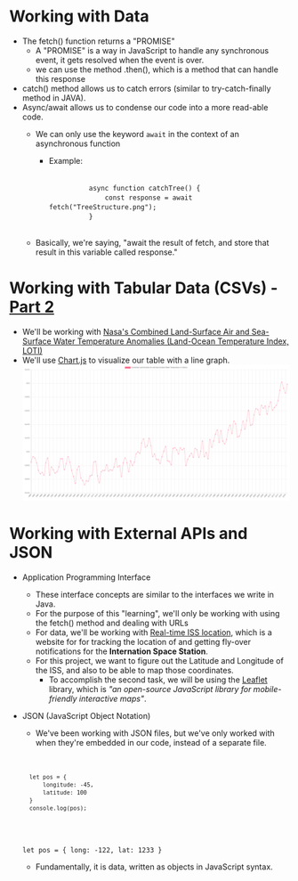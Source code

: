 # Working with Data
- The fetch() function returns a "PROMISE"
	- A "PROMISE" is a way in JavaScript to handle any synchronous event, it gets resolved when the event is over.
	- we can use the method .then(), which is a method that can handle this response
- catch() method allows us to catch errors (similar to try-catch-finally method in JAVA).
- Async/await allows us to condense our code into a more read-able code.
	- We can only use the keyword <code>await</code> in the context of an asynchronous function
		- Example:
		
			<code>
					async function catchTree() {
						const response = await fetch("TreeStructure.png");
					}
			</code>

	- Basically, we're saying, "await the result of fetch, and store that result in this variable called response."

# Working with Tabular Data (CSVs) - [Part 2](https://github.com/carrliitos/Javascript-DHTML/tree/master/Misc/WorkingWithData/Part2)
- We'll be working with [Nasa's Combined Land-Surface Air and Sea-Surface Water Temperature Anomalies (Land-Ocean Temperature Index, LOTI)](https://data.giss.nasa.gov/gistemp/)
- We'll use [Chart.js](https://www.chartjs.org/) to visualize our table with a line graph.
![Sample Graph](https://github.com/carrliitos/Javascript-DHTML/blob/master/Misc/WorkingWithData/Part2/SampleGraph.png)

# Working with External APIs and JSON
- Application Programming Interface
	- These interface concepts are similar to the interfaces we write in Java.
	- For the purpose of this "learning", we'll only be working with using the fetch() method and dealing with URLs
	- For data, we'll be working with [Real-time ISS location](https://wheretheiss.at/), which is a website for for tracking the location of and getting fly-over notifications for the **Internation Space Station**.
	- For this project, we want to figure out the Latitude and Longitude of the ISS, and also to be able to map those coordinates.
		- To accomplish the second task, we will be using the [Leaflet](https://www.leafletjs.com) library, which is *"an open-source JavaScript library for mobile-friendly interactive maps"*.
- JSON (JavaScript Object Notation)
	- We've been working with JSON files, but we've only worked with when they're embedded in our code, instead of a separate file.
	<code>	
	
		let pos = {
			longitude: -45,
			latitude: 100
		}
		console.log(pos);
	</code>

	`
		let pos = {
			long: -122,
			lat: 1233
		}
	`
	- Fundamentally, it is data, written as objects in JavaScript syntax.
